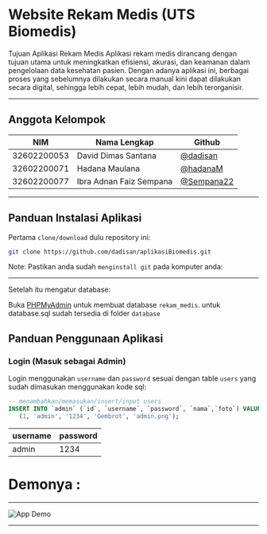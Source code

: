 # Website Rekam Medis (UTS Biomedis)

Tujuan Aplikasi Rekam Medis
Aplikasi rekam medis dirancang dengan tujuan utama untuk meningkatkan efisiensi, akurasi, dan keamanan dalam pengelolaan data kesehatan pasien. Dengan adanya aplikasi ini, berbagai proses yang sebelumnya dilakukan secara manual kini dapat dilakukan secara digital, sehingga lebih cepat, lebih mudah, dan lebih terorganisir.

---

## Anggota Kelompok

| NIM         | Nama Lengkap            | Github                                     |
| ----------- | ----------------------- | ------------------------------------------ |
| 32602200053 | David Dimas Santana     | [@dadisan](https://github.com/dadisan)     |
| 32602200071 | Hadana Maulana          | [@hadanaM](https://github.com/hadanaM)     |
| 32602200077 | Ibra Adnan Faiz Sempana | [@Sempana22](https://github.com/Sempana22) |

---

## Panduan Instalasi Aplikasi

Pertama `clone/download` dulu repository ini:

```bash
git clone https://github.com/dadisan/aplikasiBiomedis.git
```

Note: Pastikan anda sudah `menginstall git` pada komputer anda:

---

Setelah itu mengatur database:

Buka [PHPMyAdmin](http://localhost/phpmyadmin/) untuk membuat database `rekam_medis`.
untuk database.sql sudah tersedia di folder `database`

## Panduan Penggunaan Aplikasi

### Login (Masuk sebagai Admin)

Login menggunakan `username` dan `password` sesuai dengan table `users` yang sudah dimasukan menggunakan kode sql:

```sql
-- menambahkan/memasukan/insert/input users
INSERT INTO `admin` (`id`, `username`, `password`, `nama`,`foto`) VALUES
   (1, 'admin', '1234', 'Gembrot', 'admin.png');
```

| username | password |
| -------- | -------- |
| admin    | 1234     |

# Demonya :

---

![App Demo](admin/img/rmedis.gif)

---
